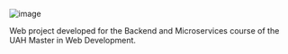 ![image](https://github.com/user-attachments/assets/eb285892-5221-422c-a720-cbe6ec567186)

Web project developed for the Backend and Microservices course of the UAH Master in Web Development.
